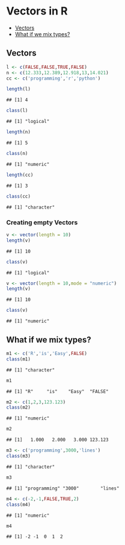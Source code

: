 Vectors in R
================

-   [Vectors](#vectors)
-   [What if we mix types?](#what-if-we-mix-types)

Vectors
-------

``` r
l <- c(FALSE,FALSE,TRUE,FALSE)
n <- c(12.333,12.389,12.918,13,14.021)
cc <- c('programming','r','python')
```

``` r
length(l)
```

    ## [1] 4

``` r
class(l) 
```

    ## [1] "logical"

``` r
length(n)
```

    ## [1] 5

``` r
class(n)
```

    ## [1] "numeric"

``` r
length(cc)
```

    ## [1] 3

``` r
class(cc)
```

    ## [1] "character"

### Creating empty Vectors

``` r
v <- vector(length = 10)
length(v)
```

    ## [1] 10

``` r
class(v)
```

    ## [1] "logical"

``` r
v <- vector(length = 10,mode = "numeric")
length(v)
```

    ## [1] 10

``` r
class(v)
```

    ## [1] "numeric"

What if we mix types?
---------------------

``` r
m1 <- c('R','is','Easy',FALSE)
class(m1) 
```

    ## [1] "character"

``` r
m1
```

    ## [1] "R"     "is"    "Easy"  "FALSE"

``` r
m2 <- c(1,2,3,123.123)
class(m2)
```

    ## [1] "numeric"

``` r
m2
```

    ## [1]   1.000   2.000   3.000 123.123

``` r
m3 <- c('programming',3000,'lines')
class(m3)
```

    ## [1] "character"

``` r
m3
```

    ## [1] "programming" "3000"        "lines"

``` r
m4 <- c(-2,-1,FALSE,TRUE,2)
class(m4)
```

    ## [1] "numeric"

``` r
m4
```

    ## [1] -2 -1  0  1  2
